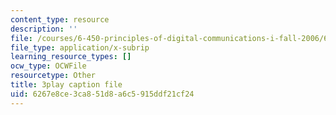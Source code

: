 ```yaml
---
content_type: resource
description: ''
file: /courses/6-450-principles-of-digital-communications-i-fall-2006/6267e8ce3ca851d8a6c5915ddf21cf24_IgN5JQSh8w4.vtt
file_type: application/x-subrip
learning_resource_types: []
ocw_type: OCWFile
resourcetype: Other
title: 3play caption file
uid: 6267e8ce-3ca8-51d8-a6c5-915ddf21cf24
---
```

